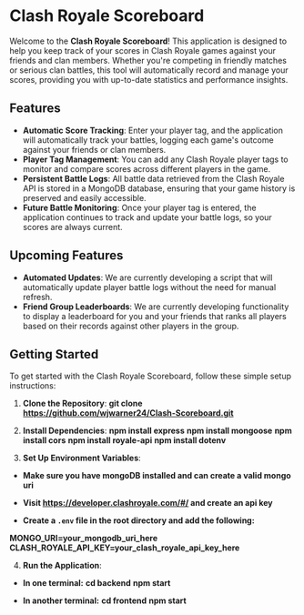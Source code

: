 # Clash Royale Scoreboard

Welcome to the **Clash Royale Scoreboard**! 
This application is designed to help you keep track of your scores in Clash Royale games against your friends and clan members. Whether you're competing in friendly matches or serious clan battles, this tool will automatically record and manage your scores, providing you with up-to-date statistics and performance insights.

## Features

- **Automatic Score Tracking**: Enter your player tag, and the application will automatically track your battles, logging each game's outcome against your friends or clan members.
- **Player Tag Management**: You can add any Clash Royale player tags to monitor and compare scores across different players in the game.
- **Persistent Battle Logs**: All battle data retrieved from the Clash Royale API is stored in a MongoDB database, ensuring that your game history is preserved and easily accessible.
- **Future Battle Monitoring**: Once your player tag is entered, the application continues to track and update your battle logs, so your scores are always current.

## Upcoming Features

- **Automated Updates**: We are currently developing a script that will automatically update player battle logs without the need for manual refresh.
- **Friend Group Leaderboards**: We are currently developing functionality to display a leaderboard for you and your friends that ranks
all players based on their records against other players in the group.

## Getting Started

To get started with the Clash Royale Scoreboard, follow these simple setup instructions:

1. **Clone the Repository**:
**git clone https://github.com/wjwarner24/Clash-Scoreboard.git**

2. **Install Dependencies**:
 **npm install express**
 **npm install mongoose**
 **npm install cors**
 **npm install royale-api**
 **npm install dotenv**

3. **Set Up Environment Variables**:
- **Make sure you have mongoDB installed and can create a valid mongo uri**
- **Visit https://developer.clashroyale.com/#/ and create an api key**

- **Create a `.env` file in the root directory and add the following:**

 **MONGO_URI=your_mongodb_uri_here**
 **CLASH_ROYALE_API_KEY=your_clash_royale_api_key_here**

4. **Run the Application**:
- **In one terminal:**
 **cd backend**
 **npm start**

- **In another terminal:**
 **cd frontend**
 **npm start**